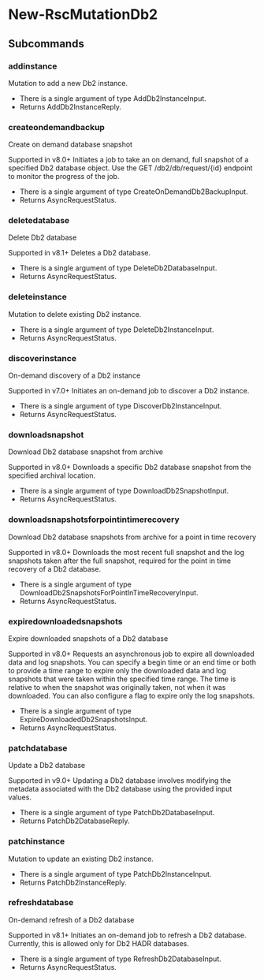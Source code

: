 # New-RscMutationDb2
## Subcommands
### addinstance
Mutation to add a new Db2 instance.

- There is a single argument of type AddDb2InstanceInput.
- Returns AddDb2InstanceReply.
### createondemandbackup
Create on demand database snapshot

Supported in v8.0+
Initiates a job to take an on demand, full snapshot of a specified Db2 database object. Use the GET /db2/db/request/{id} endpoint to monitor the progress of the job.

- There is a single argument of type CreateOnDemandDb2BackupInput.
- Returns AsyncRequestStatus.
### deletedatabase
Delete Db2 database

Supported in v8.1+
Deletes a Db2 database.

- There is a single argument of type DeleteDb2DatabaseInput.
- Returns AsyncRequestStatus.
### deleteinstance
Mutation to delete existing Db2 instance.

- There is a single argument of type DeleteDb2InstanceInput.
- Returns AsyncRequestStatus.
### discoverinstance
On-demand discovery of a Db2 instance

Supported in v7.0+
Initiates an on-demand job to discover a Db2 instance.

- There is a single argument of type DiscoverDb2InstanceInput.
- Returns AsyncRequestStatus.
### downloadsnapshot
Download Db2 database snapshot from archive

Supported in v8.0+
Downloads a specific Db2 database snapshot from the specified archival location.

- There is a single argument of type DownloadDb2SnapshotInput.
- Returns AsyncRequestStatus.
### downloadsnapshotsforpointintimerecovery
Download Db2 database snapshots from archive for a point in time recovery

Supported in v8.0+
Downloads the most recent full snapshot and the log snapshots taken after the full snapshot, required for the point in time recovery of a Db2 database.

- There is a single argument of type DownloadDb2SnapshotsForPointInTimeRecoveryInput.
- Returns AsyncRequestStatus.
### expiredownloadedsnapshots
Expire downloaded snapshots of a Db2 database

Supported in v8.0+
Requests an asynchronous job to expire all downloaded data and log snapshots. You can specify a begin time or an end time or both to provide a time range to expire only the downloaded data and log snapshots that were taken within the specified time range. The time is relative to when the snapshot was originally taken, not when it was downloaded. You can also configure a flag to expire only the log snapshots.

- There is a single argument of type ExpireDownloadedDb2SnapshotsInput.
- Returns AsyncRequestStatus.
### patchdatabase
Update a Db2 database

Supported in v9.0+
Updating a Db2 database involves modifying the metadata associated with the Db2 database using the provided input values.

- There is a single argument of type PatchDb2DatabaseInput.
- Returns PatchDb2DatabaseReply.
### patchinstance
Mutation to update an existing Db2 instance.

- There is a single argument of type PatchDb2InstanceInput.
- Returns PatchDb2InstanceReply.
### refreshdatabase
On-demand refresh of a Db2 database

Supported in v8.1+
Initiates an on-demand job to refresh a Db2 database. Currently, this is allowed only for Db2 HADR databases.

- There is a single argument of type RefreshDb2DatabaseInput.
- Returns AsyncRequestStatus.
